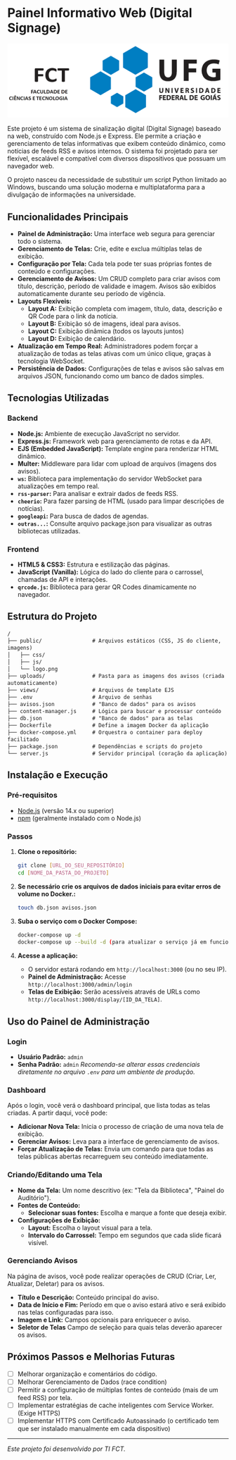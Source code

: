 # Painel Informativo Web (Digital Signage)

![Logo](public/logo.png)

Este projeto é um sistema de sinalização digital (Digital Signage) baseado na web, construído com Node.js e Express. Ele permite a criação e gerenciamento de telas informativas que exibem conteúdo dinâmico, como notícias de feeds RSS e avisos internos. O sistema foi projetado para ser flexível, escalável e compatível com diversos dispositivos que possuam um navegador web.

O projeto nasceu da necessidade de substituir um script Python limitado ao Windows, buscando uma solução moderna e multiplataforma para a divulgação de informações na universidade.

## Funcionalidades Principais

- **Painel de Administração:** Uma interface web segura para gerenciar todo o sistema.
- **Gerenciamento de Telas:** Crie, edite e exclua múltiplas telas de exibição.
- **Configuração por Tela:** Cada tela pode ter suas próprias fontes de conteúdo e configurações.
- **Gerenciamento de Avisos:** Um CRUD completo para criar avisos com título, descrição, período de validade e imagem. Avisos são exibidos automaticamente durante seu período de vigência.
- **Layouts Flexíveis:**
  - **Layout A:** Exibição completa com imagem, título, data, descrição e QR Code para o link da notícia.
  - **Layout B:** Exibição só de imagens, ideal para avisos.
  - **Layout C:** Exibição dinâmica (todos os layouts juntos)
  - **Layout D:** Exibição de calendário.
- **Atualização em Tempo Real:** Administradores podem forçar a atualização de todas as telas ativas com um único clique, graças à tecnologia WebSocket.
- **Persistência de Dados:** Configurações de telas e avisos são salvas em arquivos JSON, funcionando como um banco de dados simples.

## Tecnologias Utilizadas

### Backend
- **Node.js:** Ambiente de execução JavaScript no servidor.
- **Express.js:** Framework web para gerenciamento de rotas e da API.
- **EJS (Embedded JavaScript):** Template engine para renderizar HTML dinâmico.
- **Multer:** Middleware para lidar com upload de arquivos (imagens dos avisos).
- **`ws`:** Biblioteca para implementação do servidor WebSocket para atualizações em tempo real.
- **`rss-parser`:** Para analisar e extrair dados de feeds RSS.
- **`cheerio`:** Para fazer parsing de HTML (usado para limpar descrições de notícias).
- **`googleapi`:** Para busca de dados de agendas.
- **`outras...`:** Consulte arquivo package.json para visualizar as outras bibliotecas utilizadas.

### Frontend
- **HTML5 & CSS3:** Estrutura e estilização das páginas.
- **JavaScript (Vanilla):** Lógica do lado do cliente para o carrossel, chamadas de API e interações.
- **`qrcode.js`:** Biblioteca para gerar QR Codes dinamicamente no navegador.

## Estrutura do Projeto

```
/
├── public/                # Arquivos estáticos (CSS, JS do cliente, imagens)
│   ├── css/
│   ├── js/
│   └── logo.png
├── uploads/               # Pasta para as imagens dos avisos (criada automaticamente)
├── views/                 # Arquivos de template EJS
├── .env                   # Arquivo de senhas
├── avisos.json            # "Banco de dados" para os avisos
├── content-manager.js     # Lógica para buscar e processar conteúdo
├── db.json                # "Banco de dados" para as telas
├── Dockerfile             # Define a imagem Docker da aplicação
├── docker-compose.yml     # Orquestra o container para deploy facilitado
├── package.json           # Dependências e scripts do projeto
└── server.js              # Servidor principal (coração da aplicação)

```

## Instalação e Execução

### Pré-requisitos
- [Node.js](https://nodejs.org/) (versão 14.x ou superior)
- [npm](https://www.npmjs.com/) (geralmente instalado com o Node.js)

### Passos

1.  **Clone o repositório:**
    ```bash
    git clone [URL_DO_SEU_REPOSITÓRIO]
    cd [NOME_DA_PASTA_DO_PROJETO]
    ```

2.  **Se necessário crie os arquivos de dados iniciais para evitar erros de volume no Docker.:**
    ```bash
    touch db.json avisos.json
    ```

3.  **Suba o serviço com o Docker Compose:**
    ```bash
    docker-compose up -d
    docker-compose up --build -d (para atualizar o serviço já em funcionamento, lembre-se de copiar as pastas uploads e arquivos json e .env)
    ```

4.  **Acesse a aplicação:**
    - O servidor estará rodando em `http://localhost:3000` (ou no seu IP). 
    - **Painel de Administração:** Acesse `http://localhost:3000/admin/login`
    - **Telas de Exibição:** Serão acessíveis através de URLs como `http://localhost:3000/display/[ID_DA_TELA]`.

## Uso do Painel de Administração

### Login
- **Usuário Padrão:** `admin`
- **Senha Padrão:** `admin`
*Recomenda-se alterar essas credenciais diretamente no arquivo `.env` para um ambiente de produção.*

### Dashboard
Após o login, você verá o dashboard principal, que lista todas as telas criadas. A partir daqui, você pode:
- **Adicionar Nova Tela:** Inicia o processo de criação de uma nova tela de exibição.
- **Gerenciar Avisos:** Leva para a interface de gerenciamento de avisos.
- **Forçar Atualização de Telas:** Envia um comando para que todas as telas públicas abertas recarreguem seu conteúdo imediatamente.

### Criando/Editando uma Tela
- **Nome da Tela:** Um nome descritivo (ex: "Tela da Biblioteca", "Painel do Auditório").
- **Fontes de Conteúdo:**
  - **Selecionar suas fontes:** Escolha e marque a fonte que deseja exibir.
- **Configurações de Exibição:**
  - **Layout:** Escolha o layout visual para a tela.
  - **Intervalo do Carrossel:** Tempo em segundos que cada slide ficará visível.

### Gerenciando Avisos
Na página de avisos, você pode realizar operações de CRUD (Criar, Ler, Atualizar, Deletar) para os avisos.
- **Título e Descrição:** Conteúdo principal do aviso.
- **Data de Início e Fim:** Período em que o aviso estará ativo e será exibido nas telas configuradas para isso.
- **Imagem e Link:** Campos opcionais para enriquecer o aviso.
- **Seletor de Telas** Campo de seleção para quais telas deverão aparecer os avisos.


## Próximos Passos e Melhorias Futuras

- [ ] Melhorar organização e comentários do código.
- [ ] Melhorar Gerenciamento de Dados (race condition)
- [ ] Permitir a configuração de múltiplas fontes de conteúdo (mais de um feed RSS) por tela.
- [ ] Implementar estratégias de cache inteligentes com Service Worker. (Exige HTTPS)
- [ ] Implementar HTTPS com Certificado Autoassinado (o certificado tem que ser instalado manualmente em cada dispositivo)
---

*Este projeto foi desenvolvido por TI FCT.*